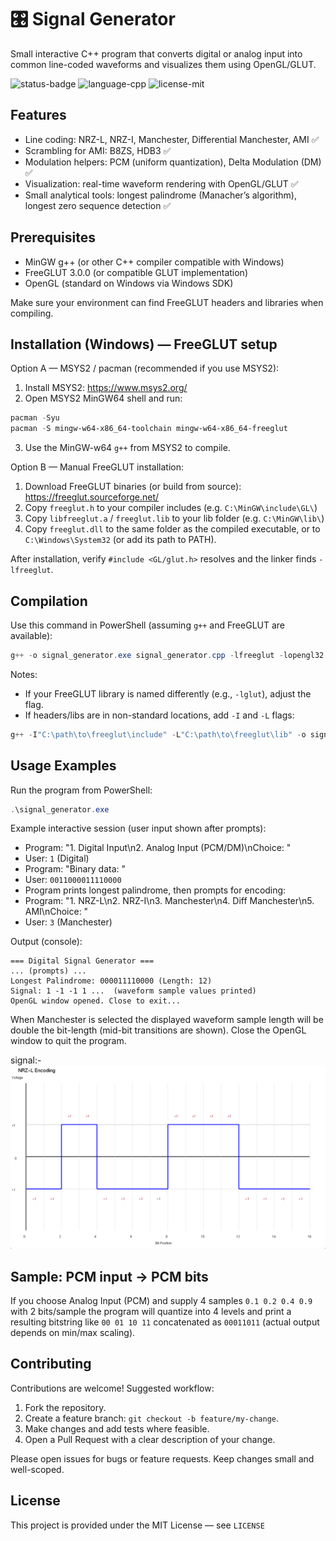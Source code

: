 
<!--
  Professional README for the `signal_generator` project.
  Generated/updated per user request: includes badges, emojis, clear sections, Windows FreeGLUT setup, compile command and examples.
-->

# 🎛️ Signal Generator

Small interactive C++ program that converts digital or analog input into common line-coded waveforms and visualizes them using OpenGL/GLUT.

![status-badge](https://img.shields.io/badge/status-experimental-yellow) ![language-cpp](https://img.shields.io/badge/language-C%2B%2B-blue) ![license-mit](https://img.shields.io/badge/license-MIT-green)

## Features

- Line coding: NRZ-L, NRZ-I, Manchester, Differential Manchester, AMI ✅
- Scrambling for AMI: B8ZS, HDB3 ✅
- Modulation helpers: PCM (uniform quantization), Delta Modulation (DM) ✅
- Visualization: real-time waveform rendering with OpenGL/GLUT ✅
- Small analytical tools: longest palindrome (Manacher’s algorithm), longest zero sequence detection ✅

## Prerequisites

- MinGW g++ (or other C++ compiler compatible with Windows)
- FreeGLUT 3.0.0 (or compatible GLUT implementation)
- OpenGL (standard on Windows via Windows SDK)

Make sure your environment can find FreeGLUT headers and libraries when compiling.

## Installation (Windows) — FreeGLUT setup

Option A — MSYS2 / pacman (recommended if you use MSYS2):

1. Install MSYS2: https://www.msys2.org/
2. Open MSYS2 MinGW64 shell and run:

```powershell
pacman -Syu
pacman -S mingw-w64-x86_64-toolchain mingw-w64-x86_64-freeglut
```

3. Use the MinGW-w64 `g++` from MSYS2 to compile.

Option B — Manual FreeGLUT installation:

1. Download FreeGLUT binaries (or build from source): https://freeglut.sourceforge.net/
2. Copy `freeglut.h` to your compiler includes (e.g. `C:\MinGW\include\GL\`)
3. Copy `libfreeglut.a` / `freeglut.lib` to your lib folder (e.g. `C:\MinGW\lib\`)
4. Copy `freeglut.dll` to the same folder as the compiled executable, or to `C:\Windows\System32` (or add its path to PATH).

After installation, verify `#include <GL/glut.h>` resolves and the linker finds `-lfreeglut`.

## Compilation

Use this command in PowerShell (assuming `g++` and FreeGLUT are available):

```powershell
g++ -o signal_generator.exe signal_generator.cpp -lfreeglut -lopengl32 -lglu32
```

Notes:
- If your FreeGLUT library is named differently (e.g., `-lglut`), adjust the flag.
- If headers/libs are in non-standard locations, add `-I` and `-L` flags:

```powershell
g++ -I"C:\path\to\freeglut\include" -L"C:\path\to\freeglut\lib" -o signal_generator.exe signal_generator.cpp -lfreeglut -lopengl32 -lglu32
```

## Usage Examples

Run the program from PowerShell:

```powershell
.\signal_generator.exe
```

Example interactive session (user input shown after prompts):

- Program: "1. Digital Input\n2. Analog Input (PCM/DM)\nChoice: "
- User: `1` (Digital)
- Program: "Binary data: "
- User: `0011000011110000`
- Program prints longest palindrome, then prompts for encoding:
- Program: "1. NRZ-L\n2. NRZ-I\n3. Manchester\n4. Diff Manchester\n5. AMI\nChoice: "
- User: `3` (Manchester)

Output (console):

```
=== Digital Signal Generator ===
... (prompts) ...
Longest Palindrome: 000011110000 (Length: 12)
Signal: 1 -1 -1 1 ...  (waveform sample values printed)
OpenGL window opened. Close to exit...
```

When Manchester is selected the displayed waveform sample length will be double the bit-length (mid-bit transitions are shown). Close the OpenGL window to quit the program.

signal:-
![Signal ](image.png)

## Sample: PCM input -> PCM bits

If you choose Analog Input (PCM) and supply 4 samples `0.1 0.2 0.4 0.9` with 2 bits/sample the program will quantize into 4 levels and print a resulting bitstring like `00 01 10 11` concatenated as `00011011` (actual output depends on min/max scaling).

## Contributing

Contributions are welcome! Suggested workflow:

1. Fork the repository.
2. Create a feature branch: `git checkout -b feature/my-change`.
3. Make changes and add tests where feasible.
4. Open a Pull Request with a clear description of your change.

Please open issues for bugs or feature requests. Keep changes small and well-scoped.

## License

This project is provided under the MIT License — see `LICENSE` 

